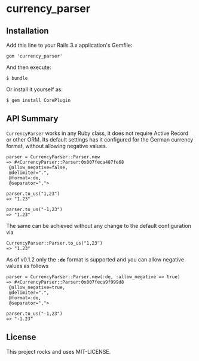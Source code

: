 # currency_parser

## Installation

Add this line to your Rails 3.x application's Gemfile:

```
gem 'currency_parser'
```

And then execute:

```
$ bundle
```

Or install it yourself as:

```
$ gem install CorePlugin
```

## API Summary

`CurrencyParser` works in any Ruby class, it does not require Active
Record or other ORM.  Its default settings has it configured for the
German currency format, without allowing negative values.

```
parser = CurrencyParser::Parser.new
=> #<CurrencyParser::Parser:0x007feca487fe68
 @allow_negative=false,
 @delimiter=".",
 @format=:de,
 @separator=",">

parser.to_us("1,23")
=> "1.23"

parser.to_us("-1,23")
=> "1.23"
```

The same can be achieved without any change to the default configuration
via

```
CurrencyParser::Parser.to_us("1,23")
=> "1.23"
```

As of v0.1.2 only the **`:de`** format is supported and you can allow
negative values as follows

```
parser = CurrencyParser::Parser.new(:de, :allow_negative => true)
=> #<CurrencyParser::Parser:0x007feca9f999d8
 @allow_negative=true,
 @delimiter=".",
 @format=:de,
 @separator=",">

parser.to_us("-1,23")
=> "-1.23"
```

## License

This project rocks and uses MIT-LICENSE.
